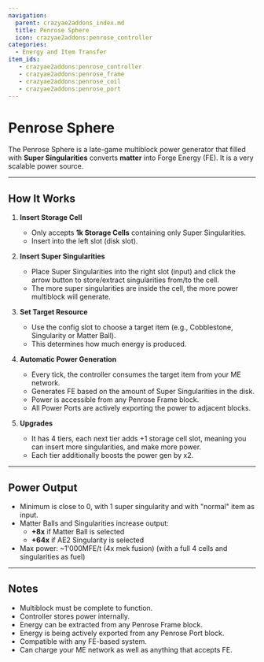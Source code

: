 ```yaml
---
navigation:
  parent: crazyae2addons_index.md
  title: Penrose Sphere
  icon: crazyae2addons:penrose_controller
categories:
  - Energy and Item Transfer
item_ids:
   - crazyae2addons:penrose_controller
   - crazyae2addons:penrose_frame
   - crazyae2addons:penrose_coil
   - crazyae2addons:penrose_port
---
```


# Penrose Sphere

<GameScene zoom="0.5" interactive={true}>
  <ImportStructure src="../assets/penrose_sphere.nbt" />
</GameScene>

The Penrose Sphere is a late-game multiblock power generator that filled with **Super Singularities** converts **matter** into Forge Energy (FE). It is a very scalable power source.

---

## How It Works

1. **Insert Storage Cell**
   - Only accepts **1k Storage Cells** containing only Super Singularities.
   - Insert into the left slot (disk slot).

2. **Insert Super Singularities**
   - Place Super Singularities into the right slot (input) and click the arrow button to store/extract singularities from/to the cell.
   - The more super singularities are inside the cell, the more power multiblock will generate.

3. **Set Target Resource**
   - Use the config slot to choose a target item (e.g., Cobblestone, Singularity or Matter Ball).
   - This determines how much energy is produced. 

4. **Automatic Power Generation**
   - Every tick, the controller consumes the target item from your ME network.
   - Generates FE based on the amount of Super Singularities in the disk.
   - Power is accessible from any Penrose Frame block.
   - All Power Ports are actively exporting the power to adjacent blocks.

5. **Upgrades**
   - It has 4 tiers, each next tier adds +1 storage cell slot, meaning you can insert more singularities, and make more power.
   - Each tier additionally boosts the power gen by x2.

---

## Power Output

- Minimum is close to 0, with 1 super singularity and with "normal" item as input.
- Matter Balls and Singularities increase output:
  - **+8x** if Matter Ball is selected
  - **+64x** if AE2 Singularity is selected
- Max power: ~1'000MFE/t (4x mek fusion) (with a full 4 cells and singularities as fuel)

---

## Notes

- Multiblock must be complete to function.
- Controller stores power internally.
- Energy can be extracted from any Penrose Frame block.
- Energy is being actively exported from any Penrose Port block.
- Compatible with any FE-based system.
- Can charge your ME network as well as anything that accepts FE.

